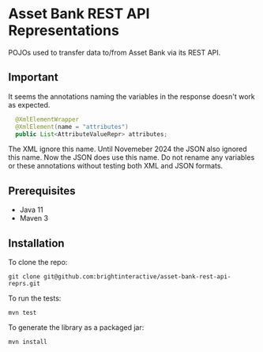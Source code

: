 Asset Bank REST API Representations
===================================

POJOs used to transfer data to/from Asset Bank via its REST API.

Important
---------

It seems the annotations naming the variables in the response doesn't work as expected.

```Java
  @XmlElementWrapper
  @XmlElement(name = "attributes")
  public List<AttributeValueRepr> attributes;
```

The XML ignore this name. Until Novemeber 2024 the JSON also ignored this name. 
Now the JSON does use this name. Do not rename any variables or these annotations without testing both XML and JSON formats.

Prerequisites
-------------

* Java 11
* Maven 3

Installation
------------

To clone the repo:

    git clone git@github.com:brightinteractive/asset-bank-rest-api-reprs.git

To run the tests:

`mvn test`

To generate the library as a packaged jar:

`mvn install`

